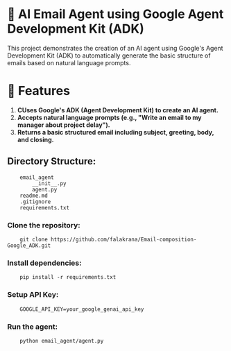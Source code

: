 # 📧 AI Email Agent using Google Agent Development Kit (ADK)

This project demonstrates the creation of an AI agent using Google's Agent Development Kit (ADK) to automatically generate the basic structure of emails based on natural language prompts.

# 🚀 Features

1. **CUses Google's ADK (Agent Development Kit) to create an AI agent.**
2. **Accepts natural language prompts (e.g., "Write an email to my manager about project delay").**
3. **Returns a basic structured email including subject, greeting, body, and closing.**



## Directory Structure:

```
    email_agent
        __init__.py
        agent.py
    readme.md
    .gitignore
    requirements.txt
```

### Clone the repository:
```
    git clone https://github.com/falakrana/Email-composition-Google_ADK.git
```

### Install dependencies:
```
    pip install -r requirements.txt
```

### Setup API Key:
```
    GOOGLE_API_KEY=your_google_genai_api_key
```

### Run the agent:
```
    python email_agent/agent.py
```
